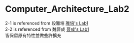 # Computer_Architecture_Lab2
2-1 is referenced from 段雅培 [雅培's Lab1](https://hackmd.io/@kaeteyaruyo/risc-v-hw1)  
2-2 is referenced from 魏晉成 [晉成's Lab1](https://hackmd.io/@H-L-Parker/S1dMsbx8w)  
皆保留原有特性並做些許擴充

